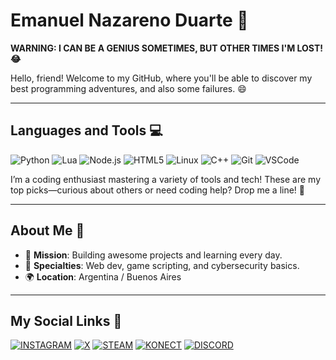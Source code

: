 # Emanuel Nazareno Duarte 🙌

**WARNING: I CAN BE A GENIUS SOMETIMES, BUT OTHER TIMES I'M LOST! 😂**

Hello, friend! Welcome to my GitHub, where you'll be able to discover my best programming adventures, and also some failures. 😄

---

## Languages and Tools 💻

![Python](https://img.shields.io/badge/Python-3776AB?style=plastic&logo=python&logoColor=white) 
![Lua](https://img.shields.io/badge/Lua-2C2D72?style=plastic&logo=lua&logoColor=white) 
![Node.js](https://img.shields.io/badge/Node.js-43853D?style=plastic&logo=nodedotjs&logoColor=white) 
![HTML5](https://img.shields.io/badge/HTML5-E34F26?style=plastic&logo=html5&logoColor=white) 
![Linux](https://img.shields.io/badge/Linux-FCC624?style=plastic&logo=linux&logoColor=black) 
![C++](https://img.shields.io/badge/C++-00599C?style=plastic&logo=cplusplus&logoColor=white) 
![Git](https://img.shields.io/badge/Git-F05032?style=plastic&logo=git&logoColor=white) 
![VSCode](https://img.shields.io/badge/VSCode-007ACC?style=plastic&logo=visual-studio-code&logoColor=white)

I’m a coding enthusiast mastering a variety of tools and tech! These are my top picks—curious about others or need coding help? Drop me a line! 🚀

---

## About Me 🌟

- 🎯 **Mission**: Building awesome projects and learning every day.
- 🚀 **Specialties**: Web dev, game scripting, and cybersecurity basics.
- 🌍 **Location**: Argentina / Buenos Aires

---

## My Social Links 👥

[![INSTAGRAM](https://img.shields.io/badge/Instagram-E1306C?style=plastic&logo=instagram&logoColor=white)](https://instagram.com/emanuelduarteok) 
[![X](https://img.shields.io/badge/X-000000?style=plastic&logo=x&logoColor=white)](https://x.com/EmaanuelDuarte) 
[![STEAM](https://img.shields.io/badge/Steam-000000?style=plastic&logo=steam&logoColor=white)](https://steamcommunity.com/id/Arakk2/) 
[![KONECT](https://img.shields.io/badge/Konect-00AEEF?style=plastic&logo=konect&logoColor=white)](https://konect.gg/editor) 
[![DISCORD](https://img.shields.io/badge/Discord-7289DA?style=plastic&logo=discord&logoColor=white)](https://discord.com/users/em4nu3l69dll)

